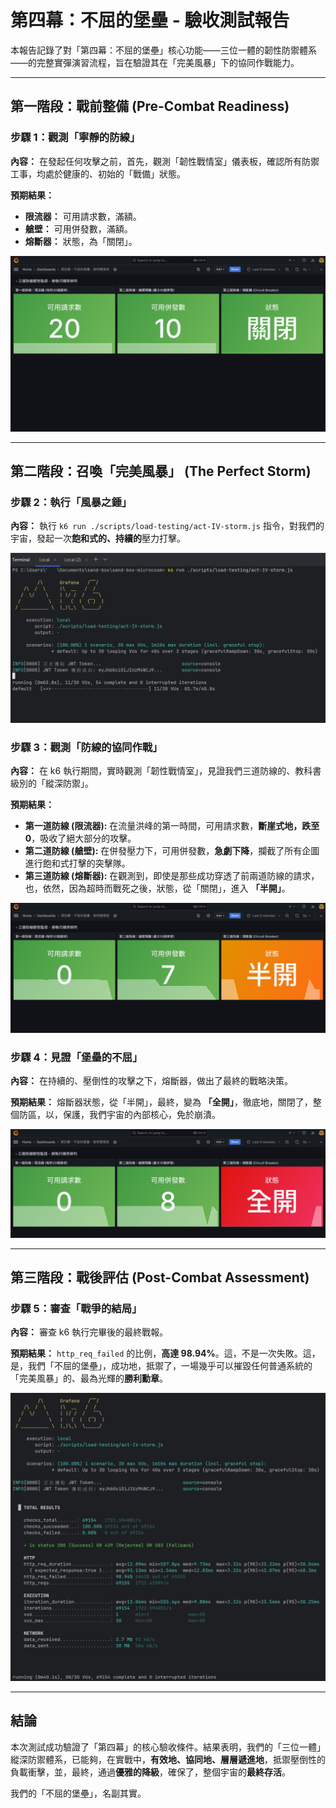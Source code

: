 # 第四幕：不屈的堡壘 - 驗收測試報告

本報告記錄了對「第四幕：不屈的堡壘」核心功能——三位一體的韌性防禦體系——的完整實彈演習流程，旨在驗證其在「完美風暴」下的協同作戰能力。

---

## 第一階段：戰前整備 (Pre-Combat Readiness)

### 步驟 1：觀測「寧靜的防線」
**內容：** 在發起任何攻擊之前，首先，觀測「韌性戰情室」儀表板，確認所有防禦工事，均處於健康的、初始的「戰備」狀態。

**預期結果：**
*   **限流器：** 可用請求數，滿額。
*   **艙壁：** 可用併發數，滿額。
*   **熔斷器：** 狀態，為「關閉」。

![三道防線正常狀態](assets/第四幕-1-三道防線正常狀態.png)

---

## 第二階段：召喚「完美風暴」 (The Perfect Storm)

### 步驟 2：執行「風暴之錘」
**內容：** 執行 `k6 run ./scripts/load-testing/act-IV-storm.js` 指令，對我們的宇宙，發起一次**飽和式的、持續的**壓力打擊。

![K6 啟動](assets/第四幕-2-K6起跑服務正常運作.png)

### 步驟 3：觀測「防線的協同作戰」
**內容：** 在 k6 執行期間，實時觀測「韌性戰情室」，見證我們三道防線的、教科書級別的「縱深防禦」。

**預期結果：**
*   **第一道防線 (限流器):** 在流量洪峰的第一時間，可用請求數，**斷崖式地，跌至 0**，吸收了絕大部分的攻擊。
*   **第二道防線 (艙壁):** 在併發壓力下，可用併發數，**急劇下降**，攔截了所有企圖進行飽和式打擊的突擊隊。
*   **第三道防線 (熔斷器):** 在觀測到，即使是那些成功穿透了前兩道防線的請求，也，依然，因為超時而戰死之後，狀態，從「關閉」，進入 **「半開」**。

![三道防線協同作戰](assets/第四幕-3-K6起跑三道防線運作中.png)

### 步驟 4：見證「堡壘的不屈」
**內容：** 在持續的、壓倒性的攻擊之下，熔斷器，做出了最終的戰略決策。

**預期結果：** 熔斷器狀態，從「半開」，最終，變為 **「全開」**，徹底地，關閉了，整個防區，以，保護，我們宇宙的內部核心，免於崩潰。

![熔斷器全開](assets/第四幕-4-三道防線把熔斷打開.png)

---

## 第三階段：戰後評估 (Post-Combat Assessment)

### 步驟 5：審查「戰爭的結局」
**內容：** 審查 k6 執行完畢後的最終戰報。

**預期結果：** `http_req_failed` 的比例，**高達 98.94%**。這，不是一次失敗。這，是，我們「不屈的堡壘」，成功地，抵禦了，一場幾乎可以摧毀任何普通系統的「完美風暴」的、最為光輝的**勝利勳章**。

![K6 最終戰報](assets/第四幕-5-K6運作完畢.png)

---

## 結論

本次測試成功驗證了「第四幕」的核心驗收條件。結果表明，我們的「三位一體」縱深防禦體系，已能夠，在實戰中，**有效地、協同地、層層遞進地**，抵禦壓倒性的負載衝擊，並，最終，通過**優雅的降級**，確保了，整個宇宙的**最終存活**。

我們的「不屈的堡壘」，名副其實。